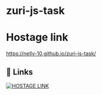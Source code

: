 # zuri-js-task
# Hostage link
 https://nelly-10.github.io/zuri-js-task/


## 🔗 Links
[![HOSTAGE LINK](https://img.shields.io/badge/my_portfolio-000?style=for-the-badge&logo=ko-fi&logoColor=white)]( https://nelly-10.github.io/zuri-js-task/)
